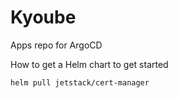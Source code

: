 # Kyoube

Apps repo for ArgoCD

How to get a Helm chart to get started

```
helm pull jetstack/cert-manager
```

